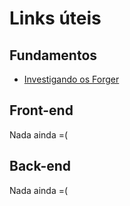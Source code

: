 # Links úteis

## Fundamentos
 - [Investigando os Forger](./investigando-os-forger.md)
## Front-end

Nada ainda =(

## Back-end

Nada ainda =(